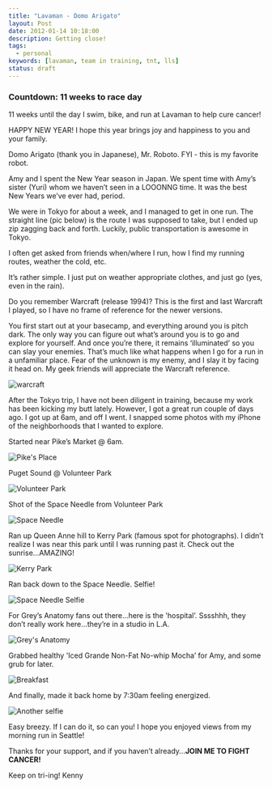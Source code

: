 ```yaml
---
title: "Lavaman - Domo Arigato"
layout: Post
date: 2012-01-14 10:18:00
description: Getting close!
tags:
  - personal
keywords: [lavaman, team in training, tnt, lls]
status: draft
---
```


### Countdown: 11 weeks to race day

11 weeks until the day I swim, bike, and run at Lavaman to help cure cancer!

HAPPY NEW YEAR! I hope this year brings joy and happiness to you and your family.

Domo Arigato (thank you in Japanese), Mr. Roboto. FYI - this is my favorite robot.

Amy and I spent the New Year season in Japan. We spent time with Amy’s sister (Yuri) whom we haven’t seen in a LOOONNG time. It was the best New Years we’ve ever had, period.

We were in Tokyo for about a week, and I managed to get in one run. The straight line (pic below) is the route I was supposed to take, but I ended up zip zagging back and forth. Luckily, public transportation is awesome in Tokyo.

I often get asked from friends when/where I run, how I find my running routes, weather the cold, etc.

It’s rather simple. I just put on weather appropriate clothes, and just go (yes, even in the rain).

Do you remember Warcraft (release 1994)? This is the first and last Warcraft I played, so I have no frame of reference for the newer versions.

You first start out at your basecamp, and everything around you is pitch dark. The only way you can figure out what’s around you is to go and explore for yourself. And once you’re there, it remains ‘illuminated’ so you can slay your enemies. That’s much like what happens when I go for a run in a unfamiliar place. Fear of the unknown is my enemy, and I slay it by facing it head on. My geek friends will appreciate the Warcraft reference.

![warcraft](./1.png)

After the Tokyo trip, I have not been diligent in training, because my work has been kicking my butt lately. However, I got a great run couple of days ago. I got up at 6am, and off I went. I snapped some photos with my iPhone of the neighborhoods that I wanted to explore.

Started near Pike’s Market @ 6am.

![Pike's Place](./2.jpg)

Puget Sound @ Volunteer Park

![Volunteer Park](./3.jpg)

Shot of the Space Needle from Volunteer Park

![Space Needle](./4.jpg)

Ran up Queen Anne hill to Kerry Park (famous spot for photographs). I didn’t realize I was near this park until I was running past it. Check out the sunrise…AMAZING!

![Kerry Park](./5.jpg)

Ran back down to the Space Needle. Selfie!

![Space Needle Selfie](./6.jpg)

For Grey’s Anatomy fans out there…here is the 'hospital’. Sssshhh, they don’t really work here…they’re in a studio in L.A.

![Grey's Anatomy](./7.jpg)

Grabbed healthy 'Iced Grande Non-Fat No-whip Mocha’ for Amy, and some grub for later.

![Breakfast](./8.jpg)

And finally, made it back home by 7:30am feeling energized.

![Another selfie](./9.jpg)

Easy breezy. If I can do it, so can you! I hope you enjoyed views from my morning run in Seattle!

Thanks for your support, and if you haven’t already...**JOIN ME TO FIGHT CANCER!**

Keep on tri-ing!
Kenny
